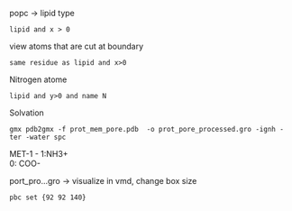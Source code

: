 popc -> lipid type
```
lipid and x > 0
```

view atoms that are cut at boundary
```
same residue as lipid and x>0
```

Nitrogen atome
```
lipid and y>0 and name N
```


Solvation
```
gmx pdb2gmx -f prot_mem_pore.pdb  -o prot_pore_processed.gro -ignh -ter -water spc
```
MET-1 - 1:NH3+      
0: COO-

port_pro...gro -> visualize in vmd, change box size
```
pbc set {92 92 140}
```